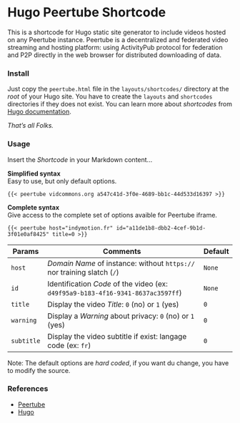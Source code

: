 # Hugo Peertube Shortcode

This is a shortcode for Hugo static site generator to include videos hosted on any Peertube instance. Peertube is a decentralized and federated video streaming and hosting platform: using  ActivityPub protocol for federation and P2P directly in the web browser for distributed downloading of data. 

### Install

Just copy the `peertube.html` file in the `layouts/shortcodes/` directory at the _root_ of your Hugo site. You have to create the `layouts` and `shortcodes` directories if they does not exist. You can learn more about _shortcodes_ from [Hugo documentation](https://gohugo.io/content-management/shortcodes/).

_That’s all Folks._

### Usage

Insert the _Shortcode_ in your Markdown content...

**Simplified syntax**  
Easy to use, but only default options.

```
{{< peertube vidcommons.org a547c41d-3f0e-4689-bb1c-44d533d16397 >}}
```

**Complete syntax**  
Give access to the complete set of options avaible for Peertube iframe.

```
{{< peertube host="indymotion.fr" id="a11de1b8-dbb2-4cef-9b1d-3f01e0af8425" title=0 >}}
```

| Params     | Comments                                                                        | Default |
| ---------- | ------------------------------------------------------------------------------- | ------- |
| `host`     | _Domain Name_ of instance: without `https://` nor training slatch (`/`)         | `None`  |
| `id`       | Identification _Code_ of the video (ex: `d49f95a9-b183-4f16-9341-8637ac3597ff`) | `None`  |
| `title`    | Display the video _Title_: `0` (no) or `1` (yes)                                | `0`     |
| `warning`  | Display a _Warning_ about privacy: `0` (no) or `1` (yes)                        | `0`     |
| `subtitle` | Display the video subtitle if exist: langage code (ex: `fr`)                    | `0`     |

Note: The default options are _hard coded_, if you want du change, you have to modify the source.

### References

- [Peertube](https://joinpeertube.org/)
- [Hugo](https://gohugo.io)
